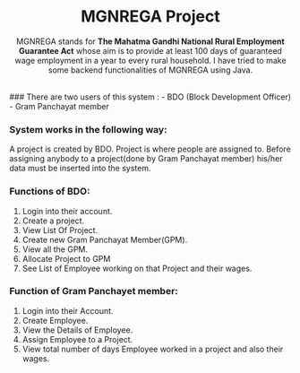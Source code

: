 
<h1 align="center">MGNREGA Project</h1>
<p align="center" font-size="35px"> MGNREGA stands for <strong>The Mahatma Gandhi National Rural Employment Guarantee Act</strong> whose aim is to provide at least 100 days of guaranteed wage employment in a year to every rural household. I have tried to make some backend functionalities of MGNREGA using Java. </p>
  <br>
### There are two users of this system : 
 - BDO (Block Development Officer) 
 - Gram Panchayat member
 
### System works in the following way:
A project is created by BDO. Project is where people are assigned to. Before assigning anybody to a project(done by Gram Panchayat member) his/her data must be inserted into the system.

### Functions of BDO:
1. Login into their account.
2. Create a project.
3. View List Of Project.
4. Create new Gram Panchayat Member(GPM).
5. View all the GPM.
6. Allocate  Project to GPM
7. See List of Employee working on that Project and their wages.

### Function of Gram Panchayet member:
1. Login into their Account.
2. Create Employee.
3. View the Details of Employee.
4. Assign Employee to a Project.
5. View total number of days Employee worked in a project and also their wages.


